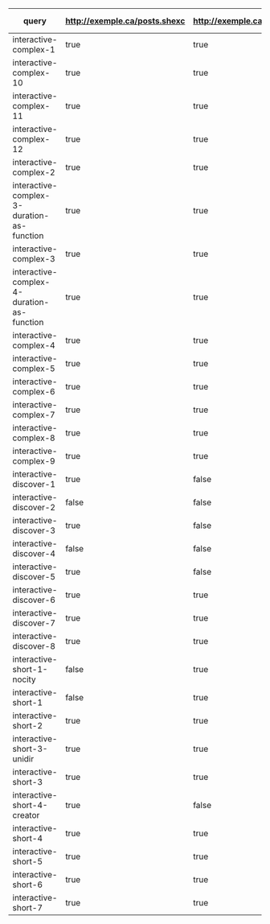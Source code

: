 | query                                      | http://exemple.ca/posts.shexc | http://exemple.ca/profile.shexc | http://exemple.ca/comments.shexc | Complete results |
| ------------------------------------------ | ----------------------------- | ------------------------------- | -------------------------------- | ---------------- |
| interactive-complex-1                      | true                          | true                            | true                             | false            |
| interactive-complex-10                     | true                          | true                            | true                             | true             |
| interactive-complex-11                     | true                          | true                            | true                             | false            |
| interactive-complex-12                     | true                          | true                            | true                             | false            |
| interactive-complex-2                      | true                          | true                            | false                            | true             |
| interactive-complex-3-duration-as-function | true                          | true                            | true                             | true             |
| interactive-complex-3                      | true                          | true                            | true                             | true             |
| interactive-complex-4-duration-as-function | true                          | true                            | false                            | true             |
| interactive-complex-4                      | true                          | true                            | false                            | true             |
| interactive-complex-5                      | true                          | true                            | true                             | false            |
| interactive-complex-6                      | true                          | true                            | false                            | false            |
| interactive-complex-7                      | true                          | true                            | true                             | true             |
| interactive-complex-8                      | true                          | true                            | true                             | true             |
| interactive-complex-9                      | true                          | true                            | true                             | true             |
| interactive-discover-1                     | true                          | false                           | false                            | true             |
| interactive-discover-2                     | false                         | false                           | true                             | true             |
| interactive-discover-3                     | true                          | false                           | true                             | true             |
| interactive-discover-4                     | false                         | false                           | true                             | true             |
| interactive-discover-5                     | true                          | false                           | true                             | true             |
| interactive-discover-6                     | true                          | true                            | true                             | false            |
| interactive-discover-7                     | true                          | true                            | true                             | false            |
| interactive-discover-8                     | true                          | true                            | true                             | true             |
| interactive-short-1-nocity                 | false                         | true                            | false                            | true             |
| interactive-short-1                        | false                         | true                            | false                            | true             |
| interactive-short-2                        | true                          | true                            | true                             | true             |
| interactive-short-3-unidir                 | true                          | true                            | true                             | false            |
| interactive-short-3                        | true                          | true                            | true                             | false            |
| interactive-short-4-creator                | true                          | false                           | true                             | true             |
| interactive-short-4                        | true                          | true                            | true                             | true             |
| interactive-short-5                        | true                          | true                            | true                             | true             |
| interactive-short-6                        | true                          | true                            | true                             | false            |
| interactive-short-7                        | true                          | true                            | true                             | true             |